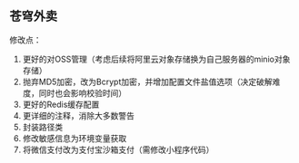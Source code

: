 苍穹外卖
---

修改点：
1. 更好的对OSS管理（考虑后续将阿里云对象存储换为自己服务器的minio对象存储）
2. 抛弃MD5加密，改为Bcrypt加密，并增加配置文件盐值选项（决定破解难度，同时也会影响校验时间）
3. 更好的Redis缓存配置
4. 更详细的注释，消除大多数警告
5. 封装路径类
6. 修改敏感信息为环境变量获取
7. 将微信支付改为支付宝沙箱支付（需修改小程序代码）
